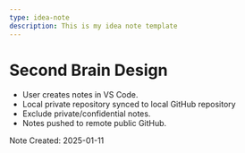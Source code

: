 ```yaml
---
type: idea-note
description: This is my idea note template
---
```


# Second Brain Design


- User creates notes in VS Code.
- Local private repository synced to local GitHub repository
- Exclude private/confidential notes.
- Notes pushed to remote public GitHub.


Note Created: 2025-01-11
